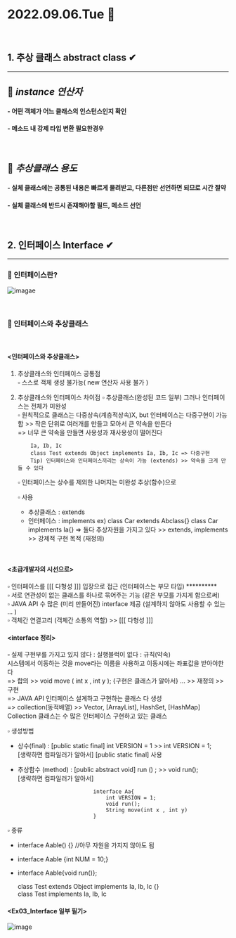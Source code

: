 # 2022.09.06.Tue 📅
<br>

## 1. 추상 클래스 abstract class ✔
-----------------------------
## 🔔 *instance 연산자*
#### - 어떤 객체가 어느 클래스의 인스턴스인지 확인
#### - 메소드 내 강제 타입 변환 필요한경우
<br>

## 🔔 *추상클래스 용도*
#### - 실체 클래스에는 공통된 내용은 빠르게 물려받고, 다른점만 선언하면 되므로 시간 절약
#### - 실체 클래스에 반드시 존재해야할 필드, 메소드 선언
<br>


## 2. 인터페이스 Interface ✔
-------------------------------
### 🔔 인터페이스란?
![imagae](https://img1.daumcdn.net/thumb/R1280x0/?scode=mtistory2&fname=https%3A%2F%2Fblog.kakaocdn.net%2Fdn%2FbrgAeM%2FbtqN2VpqaBi%2FkanTFm2nCAyOjYIQL95Bik%2Fimg.png)

<br>

### 🔔 인터페이스와 추상클래스
<br>

#### <인터페이스와 추상클래스>
 
 1) 추상클래스와 인터페이스 공통점  
    ▫ 스스로 객체 생성 불가능( new 연산자 사용 불가 )  
    
 2) 추상클래스와 인터페이스 차이점
 	▫ 추상클래스(완성된 코드 일부) 그러나 인터페이스는 전체가 미완성  
 	▫ 원칙적으로 클래스는 다중상속(계층적상속)X, but 인터페이스는 다중구현이 가능함 >> 작은 단위로 여러개를 만들고 모아서 큰 약속을 만든다  
 		=> 너무 큰 약속을 만들면 사용성과 재사용성이 떨어진다  

            Ia, Ib, Ic
            class Test extends Object inplements Ia, Ib, Ic => 다중구현  
            Tip) 인터페이스와 인터페이스끼리는 상속이 가능 (extends) >> 약속을 크게 만들 수 있다  
 
 	▫ 인터페이스는 상수를 제외한 나머지는 미완성 추상(함수)으로  
 
    ▫ 사용
     - 추상클래스 : extends
     - 인터페이스 : implements
     ex) class Car extends Abclass{}
  	     class Car implements Ia{}
  	   => 둘다 추상자원을 가지고 있다 >> extends, implements >> 강제적 구현 목적 (재정의)

<br> 


#### <초급개발자의 시선으로>
  ▫ 인터페이스를 [[[ 다형성 ]]] 입장으로 접근 (인터페이스는 부모 타입) **********  
  ▫ 서로 연관성이 없는 클래스를 하나로 묶어주는 기능 (같은 부모를 가지게 함으로써)  
  ▫ JAVA API 수 많은 (미리 만들어진) interface 제공 (설계하지 않아도 사용할 수 있는 ... )  
  ▫ 객체간 연결고리 (객체간 소통의 역할) >> [[[ 다형성 ]]]   



#### <interface 정리>
 ▫ 실제 구현부를 가지고 있지 않다 : 실행블럭이 없다 : 규칙(약속)  
 시스템에서 이동하는 것을 move라는 이름을 사용하고 이동시에는 좌표값을 받아야한다  
  => 합의 >> void move ( int x , int y ); {구현은 클래스가 알아서}  ... >> 재정의 >> 구현  
  => JAVA API 인터페이스 설계하고 구현하는 클래스 다 생성  
  => collection(동적배열) >> Vector, [ArrayList], HashSet, [HashMap]  
 Collection 클래스는 수 많은 인터페이스 구현하고 있는 클래스  
 
 ▫ 생성방법
  - 상수(final) : [public static final] int VERSION = 1 >> int VERSION = 1;  
  				  [생략하면 컴파일러가 알아서] [public static final] 사용  
  				  
  - 추상함수 (method) : [public abstract void] run () ; >> void run();  
    					[생략하면 컴파일러가 알아서]   
    					
                                interface Aa{  
                                    int VERSION = 1;  
                                    void run();  
                                    String move(int x , int y)  
                                }  

 ▫ 종류  
  - interface Aable() {} //아무 자원을 가지지 않아도 됨  
  - interface Aable {int NUM = 10;}  
  - interface Aable{void run()};  

    class Test extends Object implements Ia, Ib, Ic {}  
    class Test implements Ia, Ib, Ic  


#### <Ex03_Interface 일부 필기>
![image](https://user-images.githubusercontent.com/111114507/188632068-b1536f00-e971-439e-8c4f-a7b7c790d666.png)


